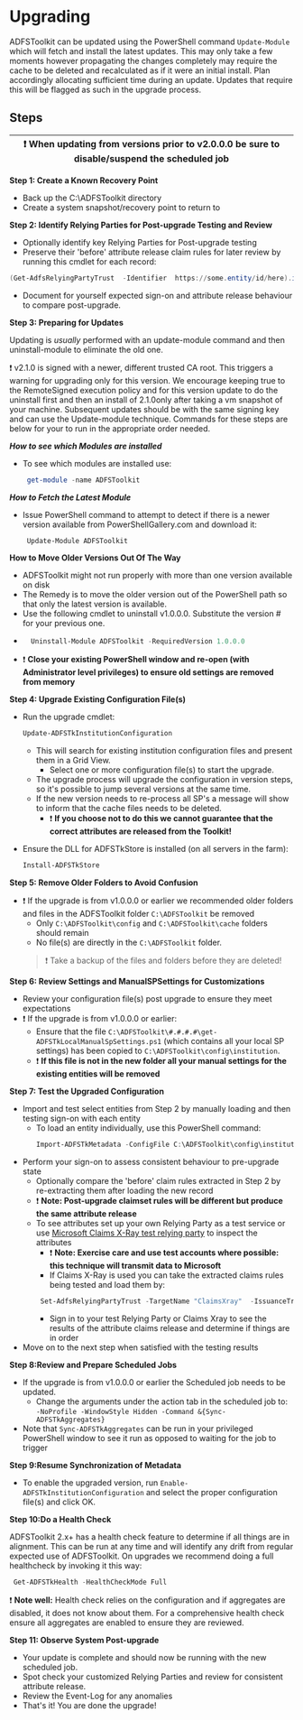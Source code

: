 # Upgrading
ADFSToolkit can be updated using the PowerShell command `Update-Module` which will fetch and install the latest updates. 
This may only take a few moments however propagating the changes completely may require the cache to be deleted and recalculated as if it were an initial install. Plan accordingly allocating sufficient time during an update. Updates that require this will be flagged as such in the upgrade process. 

## Steps
|:exclamation: When updating from versions prior to v2.0.0.0 be sure to disable/suspend the scheduled job |
   |-----------------------------------------------------------------------------|

**Step 1: Create a Known Recovery Point**
  - Back up the  C:\ADFSToolkit directory
  - Create a system snapshot/recovery point to return to
  
**Step 2: Identify Relying Parties for Post-upgrade Testing and Review**
  - Optionally identify key Relying Parties for Post-upgrade testing
  - Preserve their 'before' attribute release claim rules for later review by running this cmdlet for each record:
  ```Powershell
  (Get-AdfsRelyingPartyTrust  -Identifier  https://some.entity/id/here).issuanceTransformRules | Out-File entity1-rules-before.txt
  ```
  - Document for yourself expected sign-on and attribute release behaviour to compare post-upgrade.
  
**Step 3: Preparing for Updates**

Updating is _usually_ performed with an update-module command and then uninstall-module to eliminate the old one.

:exclamation: v2.1.0 is signed with a newer, different trusted CA root. This triggers a warning for upgrading only for this version. We encourage keeping true to the RemoteSigned execution policy and for this version update to do the uninstall first and then an install of 2.1.0only after taking a vm  snapshot of your machine. Subsequent updates should be with the same signing key and can use the Update-module technique. Commands for these steps are below for your to run in the appropriate order needed.

***How to see which Modules are installed***
- To see which modules are installed use:
  ```PowerShell
   get-module -name ADFSToolkit

***How to Fetch the Latest Module***
  - Issue PowerShell command to attempt to detect if there is a newer version available from PowerShellGallery.com and download it:
    ```PowerShell
     Update-Module ADFSToolkit
    ```
**How to Move Older Versions Out Of The Way**
  - ADFSToolkit might not run properly with more than one version available on disk
  - The Remedy is to move the older version out of the PowerShell path so that only the latest version is available. 
  - Use the following cmdlet to uninstall v1.0.0.0. Substitute the version # for your previous one. 
  -
    ```PowerShell
      Uninstall-Module ADFSToolkit -RequiredVersion 1.0.0.0
    ```
   - :exclamation: **Close your existing PowerShell window and re-open (with Administrator level privileges) to ensure old settings are removed from memory**

**Step 4: Upgrade Existing Configuration File(s)**
  - Run the upgrade cmdlet:
    ```PowerShell
    Update-ADFSTkInstitutionConfiguration
    ```
    - This will search for existing institution configuration files and present them in a Grid View. 
      - Select one or more configuration file(s) to start the upgrade.
    - The upgrade process will upgrade the configuration in version steps, so it's possible to jump several versions at the same time.
    - If the new version needs to re-process all SP's a message will show to inform that the cache files needs to be deleted.
      - :exclamation: **If you choose not to do this we cannot guarantee that the correct attributes are released from the Toolkit!**

  - Ensure the DLL for ADFSTkStore is installed (on all servers in the farm):
    ```PowerShell
    Install-ADFSTkStore
    ```
      
**Step 5: Remove Older Folders to Avoid Confusion**
   - :exclamation: If the upgrade is from v1.0.0.0 or earlier we recommended older folders and files in the ADFSToolkit folder `C:\ADFSToolkit` be removed
     - Only `C:\ADFSToolkit\config` and `C:\ADFSToolkit\cache` folders should remain
     - No file(s) are directly in the `C:\ADFSToolkit` folder. 
     > :exclamation: Take a backup of the files and folders before they are deleted!

**Step 6: Review Settings and ManualSPSettings for Customizations**
  - Review your configuration file(s)  post upgrade to ensure they meet expectations
  - :exclamation: If the upgrade is from v1.0.0.0 or earlier:
    - Ensure that the file `C:\ADFSToolkit\#.#.#.#\get-ADFSTkLocalManualSpSettings.ps1` (which contains all your local SP settings) has been copied to `C:\ADFSToolkit\config\institution`. 
     - :exclamation: **If this  file is not in the new folder all your manual settings for the existing entities will be removed**

**Step 7: Test the  Upgraded Configuration**
   - Import and test select entities from Step 2 by manually loading and then testing sign-on with each entity
     - To load an entity individually, use this PowerShell command:
       ```Powershell
       Import-ADFSTkMetadata -ConfigFile C:\ADFSToolkit\config\institution\config.YouFedPrefixHere.xml -EntityId TheEntityIDToLoad
       ```
   - Perform your sign-on to assess consistent behaviour to pre-upgrade state
     - Optionally compare the 'before' claim rules extracted in Step 2 by re-extracting them after loading the  new record
      - :exclamation: **Note: Post-upgrade claimset rules will be different but produce the same attribute release**
      - To see attributes set up your  own Relying Party as a test service or use [Microsoft Claims X-Ray test relying party](https://adfshelpppe.microsoft.com/ClaimsXray/TokenRequest) to inspect the attributes
         - :exclamation: **Note: Exercise care and use test accounts where possible: this technique will transmit data to Microsoft**
         - If Claims X-Ray is used you can take the extracted claims rules being tested and load them by:
         ```Powershell
          Set-AdfsRelyingPartyTrust -TargetName "ClaimsXray"  -IssuanceTransformRulesFile "C:\entity1-rules-after.txt"
         ```
         - Sign in  to your test Relying Party or Claims Xray to see the results of the attribute claims release and determine if things are in order
   - Move on to the next step when satisfied with the testing results

**Step 8:Review and Prepare Scheduled Jobs**
  - If the upgrade is from v1.0.0.0 or earlier the Scheduled job needs to be updated. 
    - Change the arguments under the action tab in the scheduled job to: `-NoProfile -WindowStyle Hidden -Command &{Sync-ADFSTkAggregates}`
  - Note that `Sync-ADFSTkAggregates` can be run in your privileged PowerShell window to see it run as opposed to waiting for the job to trigger 
    
**Step 9:Resume Synchronization of Metadata**
   - To enable the upgraded version, run `Enable-ADFSTkInstitutionConfiguration` and select the proper configuration file(s) and click OK.
 
 **Step 10:Do a Health Check**
 
 ADFSToolkit 2.x+ has a health check feature to determine if all things are in alignment. This can be run at any time and will identify any drift from regular expected use of ADFSToolkit. On upgrades we recommend doing a full healthcheck by invoking it this way:
 ```Powershell
  Get-ADFSTkHealth -HealthCheckMode Full 
  ```
  :exclamation: **Note well:** Health check relies on the configuration and if aggregates are disabled, it does not know about them. For a comprehensive health check ensure all aggregates are enabled to ensure they are reviewed.
 
  
**Step 11: Observe System Post-upgrade**
  - Your update is complete and should now be running with the new scheduled job.
  - Spot check your customized Relying Parties and review for consistent attribute release.
  - Review the Event-Log for any anomalies
  - That's it! You are done the upgrade!
  

